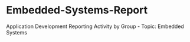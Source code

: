 # Embedded-Systems-Report
Application Development Reporting Activity by Group - Topic: Embedded Systems
